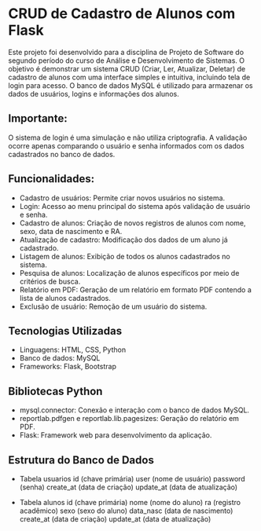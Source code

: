 # CRUD de Cadastro de Alunos com Flask
Este projeto foi desenvolvido para a disciplina de Projeto de Software do segundo período do curso de Análise e Desenvolvimento de Sistemas. O objetivo é demonstrar um sistema CRUD (Criar, Ler, Atualizar, Deletar) de cadastro de alunos com uma interface simples e intuitiva, incluindo tela de login para acesso. O banco de dados MySQL é utilizado para armazenar os dados de usuários, logins e informações dos alunos.

## Importante: 
O sistema de login é uma simulação e não utiliza criptografia. A validação ocorre apenas comparando o usuário e senha informados com os dados cadastrados no banco de dados.

## Funcionalidades:
- Cadastro de usuários: Permite criar novos usuários no sistema.
- Login: Acesso ao menu principal do sistema após validação de usuário e senha.
- Cadastro de alunos: Criação de novos registros de alunos com nome, sexo, data de nascimento e RA.
- Atualização de cadastro: Modificação dos dados de um aluno já cadastrado.
- Listagem de alunos: Exibição de todos os alunos cadastrados no sistema.
- Pesquisa de alunos: Localização de alunos específicos por meio de critérios de busca.
- Relatório em PDF: Geração de um relatório em formato PDF contendo a lista de alunos cadastrados.
- Exclusão de usuário: Remoção de um usuário do sistema.

## Tecnologias Utilizadas
- Linguagens: HTML, CSS, Python
- Banco de dados: MySQL
- Frameworks: Flask, Bootstrap

## Bibliotecas Python
- mysql.connector: Conexão e interação com o banco de dados MySQL.
- reportlab.pdfgen e reportlab.lib.pagesizes: Geração do relatório em PDF.
- Flask: Framework web para desenvolvimento da aplicação.

## Estrutura do Banco de Dados

* Tabela usuarios
id (chave primária)
user (nome de usuário)
password (senha)
create_at (data de criação)
update_at (data de atualização)

* Tabela alunos
id (chave primária)
nome (nome do aluno)
ra (registro acadêmico)
sexo (sexo do aluno)
data_nasc (data de nascimento)
create_at (data de criação)
update_at (data de atualização)